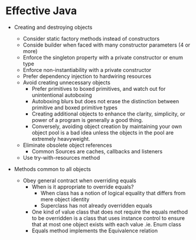 # Effective Java

* Creating and destroying objects
  * Consider static factory methods instead of constructors
  * Conside builder when faced with many constructor parameters (4 or more)
  * Enforce the singleton property with a private constructor or enum type
  * Enforce non-instantiability with a private constructor
  * Prefer dependency injection to hardwiring resources
  * Avoid creating unnecessary objects
    * Prefer primitives to boxed primitives, and watch out for unintentional autoboxing
    * Autoboxing blurs but does not erase the distinction between primitive and boxed primitive types
    * Creating additional objects to enhance the clarity, simplicity, or power of a program is generally a good thing.
    * Conversely, avoiding object creation by maintaining your own object pool is a bad idea unless the objects in the pool are extremely heavyweight.
  * Eliminate obsolete object references
    * Common Sources are caches, callbacks and listeners
  * Use try-with-resources method
    
* Methods common to all objects
  * Obey general contract when overriding equals
    * When is it appropriate to override equals?
      * When class has a notion of logical equality that differs from mere object identity
      * Superclass has not already overridden equals
    * One kind of value class that does not require the equals method to be overridden is a class that uses instance control to
      ensure that at most one object exists with each value .ie. Enum class
    * Equals method implements the Equivalence relation